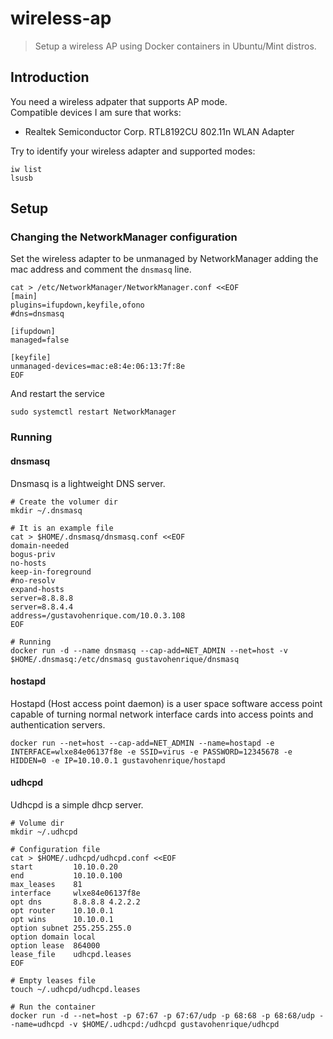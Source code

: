 # wireless-ap

> Setup a wireless AP using Docker containers in Ubuntu/Mint distros.

## Introduction

You need a wireless adpater that supports AP mode.  
Compatible devices I am sure that works:

- Realtek Semiconductor Corp. RTL8192CU 802.11n WLAN Adapter

Try to identify your wireless adapter and supported modes:

```
iw list
lsusb
```

## Setup

### Changing the NetworkManager configuration

Set the wireless adapter to be unmanaged by NetworkManager adding the mac address and comment the `dnsmasq` line.

```
cat > /etc/NetworkManager/NetworkManager.conf <<EOF
[main]
plugins=ifupdown,keyfile,ofono
#dns=dnsmasq

[ifupdown]
managed=false

[keyfile]
unmanaged-devices=mac:e8:4e:06:13:7f:8e
EOF
```

And restart the service

```
sudo systemctl restart NetworkManager
```

### Running 

#### dnsmasq

Dnsmasq is a lightweight DNS server.

```
# Create the volumer dir
mkdir ~/.dnsmasq

# It is an example file
cat > $HOME/.dnsmasq/dnsmasq.conf <<EOF
domain-needed
bogus-priv
no-hosts
keep-in-foreground
#no-resolv
expand-hosts
server=8.8.8.8
server=8.8.4.4
address=/gustavohenrique.com/10.0.3.108
EOF

# Running
docker run -d --name dnsmasq --cap-add=NET_ADMIN --net=host -v $HOME/.dnsmasq:/etc/dnsmasq gustavohenrique/dnsmasq
```

#### hostapd

Hostapd (Host access point daemon) is a user space software access point capable of turning normal network interface cards into access points and authentication servers. 

```
docker run --net=host --cap-add=NET_ADMIN --name=hostapd -e INTERFACE=wlxe84e06137f8e -e SSID=virus -e PASSWORD=12345678 -e HIDDEN=0 -e IP=10.10.0.1 gustavohenrique/hostapd
```

#### udhcpd

Udhcpd is a simple dhcp server.

```
# Volume dir
mkdir ~/.udhcpd

# Configuration file
cat > $HOME/.udhcpd/udhcpd.conf <<EOF
start         10.10.0.20
end           10.10.0.100
max_leases    81
interface     wlxe84e06137f8e
opt dns       8.8.8.8 4.2.2.2
opt router    10.10.0.1
opt wins      10.10.0.1
option subnet 255.255.255.0
option domain local
option lease  864000
lease_file    udhcpd.leases
EOF

# Empty leases file
touch ~/.udhcpd/udhcpd.leases

# Run the container
docker run -d --net=host -p 67:67 -p 67:67/udp -p 68:68 -p 68:68/udp --name=udhcpd -v $HOME/.udhcpd:/udhcpd gustavohenrique/udhcpd
```


